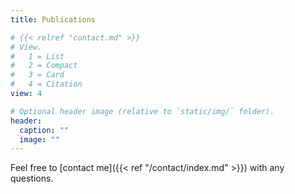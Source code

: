 ```yaml
---
title: Publications

# {{< relref "contact.md" >}}
# View.
#   1 = List
#   2 = Compact
#   3 = Card
#   4 = Citation
view: 4

# Optional header image (relative to `static/img/` folder).
header:
  caption: ""
  image: ""
---
```


Feel free to [contact me]({{< ref "/contact/index.md" >}}) with any questions. 
